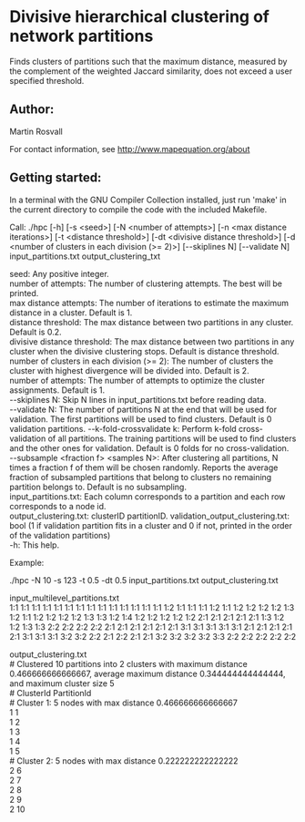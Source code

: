 # Divisive hierarchical clustering of network partitions

Finds clusters of partitions such that the maximum distance, measured by the complement of the weighted Jaccard similarity, does not exceed a user specified threshold.

## Author:

Martin Rosvall

For contact information, see http://www.mapequation.org/about


## Getting started:

In a terminal with the GNU Compiler Collection installed,
just run 'make' in the current directory to compile the
code with the included Makefile.


Call: ./hpc [-h] [-s \<seed\>] [-N \<number of attempts\>] [-n \<max distance iterations\>] [-t \<distance threshold\>] [-dt \<divisive distance threshold\>] [-d \<number of clusters in each division (>= 2)\>] [--skiplines N] [--validate N] input_partitions.txt output_clustering_txt  

seed: Any positive integer.  
number of attempts: The number of clustering attempts. The best will be printed.   
max distance attempts: The number of iterations to estimate the maximum distance in a cluster. Default is 1.   
distance threshold: The max distance between two partitions in any cluster. Default is 0.2.  
divisive distance threshold: The max distance between two partitions in any cluster when the divisive clustering stops. Default is distance threshold.    
number of clusters in each division (>= 2): The number of clusters the cluster with highest divergence will be divided into. Default is 2.  
number of attempts: The number of attempts to optimize the cluster assignments. Default is 1.  
--skiplines N: Skip N lines in input_partitions.txt before reading data.  
--validate N: The number of partitions N at the end that will be used for validation. The first partitions will be used to find clusters. Default is 0 validation partitions. 
--k-fold-crossvalidate k: Perform k-fold cross-validation of all partitions. The training partitions will be used to find clusters and the other ones for validation. Default is 0 folds for no cross-validation.  
--subsample \<fraction f\> \<samples N\>: After clustering all partitions, N times a fraction f of them will be chosen randomly. Reports the average fraction of subsampled partitions that belong to clusters no remaining partition belongs to. Default is no subsampling.  
input_partitions.txt: Each column corresponds to a partition and each row corresponds to a node id.  
output_clustering.txt: clusterID partitionID.
validation_output_clustering.txt: bool (1 if validation partition fits in a cluster and 0 if not, printed in the order of the validation partitions)  
-h: This help.  

Example:

./hpc -N 10 -s 123 -t 0.5 -dt 0.5 input_partitions.txt output_clustering.txt    

input_multilevel_partitions.txt  
1:1 1:1 1:1 1:1 1:1 1:1 1:1 1:1 1:1 1:1
1:1 1:1 1:1 1:1 1:2 1:1 1:1 1:1 1:2 1:1
1:2 1:2 1:2 1:2 1:3 1:2 1:1 1:2 1:2 1:2
1:2 1:3 1:3 1:2 1:4 1:2 1:2 1:2 1:2 1:2
2:1 2:1 2:1 2:1 2:1 1:3 1:2 1:2 1:3 1:3
2:2 2:2 2:2 2:2 2:1 2:1 2:1 2:1 2:1 2:1
3:1 3:1 3:1 3:1 3:1 2:1 2:1 2:1 2:1 2:1
3:1 3:1 3:1 3:2 3:2 2:2 2:1 2:2 2:1 2:1
3:2 3:2 3:2 3:2 3:3 2:2 2:2 2:2 2:2 2:2

output_clustering.txt   
\# Clustered 10 partitions into 2 clusters with maximum distance 0.466666666666667, average maximum distance  0.344444444444444,  and maximum cluster size 5  
\# ClusterId PartitionId  
\# Cluster 1: 5 nodes with max distance 0.466666666666667  
1 1  
1 2  
1 3  
1 4  
1 5  
\# Cluster 2: 5 nodes with max distance 0.222222222222222  
2 6  
2 7  
2 8  
2 9  
2 10   